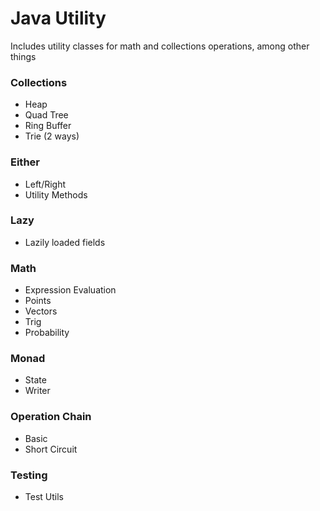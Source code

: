 # Java Utility

Includes utility classes for math and collections operations, among other things

### Collections
- Heap
- Quad Tree
- Ring Buffer
- Trie (2 ways)


### Either
- Left/Right
- Utility Methods


### Lazy
- Lazily loaded fields


### Math
- Expression Evaluation
- Points
- Vectors
- Trig
- Probability


### Monad
- State
- Writer


### Operation Chain
- Basic
- Short Circuit


### Testing
- Test Utils